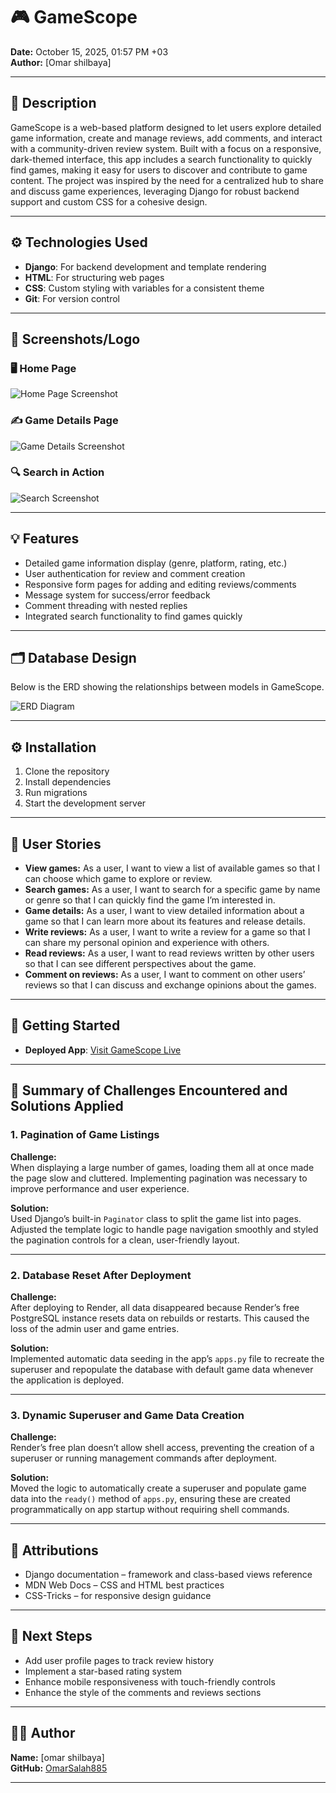 # 🎮 GameScope

**Date:** October 15, 2025, 01:57 PM +03  
**Author:** [Omar shilbaya]  

---

## 📝 Description

GameScope is a web-based platform designed to let users explore detailed game information, create and manage reviews, add comments, and interact with a community-driven review system. Built with a focus on a responsive, dark-themed interface, this app includes a search functionality to quickly find games, making it easy for users to discover and contribute to game content. The project was inspired by the need for a centralized hub to share and discuss game experiences, leveraging Django for robust backend support and custom CSS for a cohesive design.

---

## ⚙️ Technologies Used
- **Django**: For backend development and template rendering  
- **HTML**: For structuring web pages  
- **CSS**: Custom styling with variables for a consistent theme  
- **Git**: For version control  

---

## 📸 Screenshots/Logo

### 🖥️ Home Page  
![Home Page Screenshot](./gamescope_app/static/images/home1.png)


### ✍️ Game Details Page  
![Game Details Screenshot](./gamescope_app/static/images/game_details.png)


### 🔍 Search in Action  
![Search Screenshot](./gamescope_app/static/images/search.png)




---

## 💡 Features
- Detailed game information display (genre, platform, rating, etc.)  
- User authentication for review and comment creation  
- Responsive form pages for adding and editing reviews/comments  
- Message system for success/error feedback  
- Comment threading with nested replies  
- Integrated search functionality to find games quickly  

---

## 🗂️ Database Design
Below is the ERD showing the relationships between models in GameScope.

![ERD Diagram](./gamescope_app/static/images/ERD.png)

---

## ⚙️ Installation
1. Clone the repository
2. Install dependencies
3. Run migrations
4. Start the development server

---

## 📝 User Stories
- **View games:** As a user, I want to view a list of available games so that I can choose which game to explore or review.  
- **Search games:** As a user, I want to search for a specific game by name or genre so that I can quickly find the game I’m interested in.  
- **Game details:** As a user, I want to view detailed information about a game so that I can learn more about its features and release details.  
- **Write reviews:** As a user, I want to write a review for a game so that I can share my personal opinion and experience with others.  
- **Read reviews:** As a user, I want to read reviews written by other users so that I can see different perspectives about the game.  
- **Comment on reviews:** As a user, I want to comment on other users’ reviews so that I can discuss and exchange opinions about the games.

---

## 🚀 Getting Started
- **Deployed App**: [Visit GameScope Live](https://gamescope-mbhm.onrender.com)

---
## 🧠 Summary of Challenges Encountered and Solutions Applied

### 1. Pagination of Game Listings
**Challenge:**  
When displaying a large number of games, loading them all at once made the page slow and cluttered. Implementing pagination was necessary to improve performance and user experience.  

**Solution:**  
Used Django’s built-in `Paginator` class to split the game list into pages. Adjusted the template logic to handle page navigation smoothly and styled the pagination controls for a clean, user-friendly layout.  

---

### 2. Database Reset After Deployment
**Challenge:**  
After deploying to Render, all data disappeared because Render’s free PostgreSQL instance resets data on rebuilds or restarts. This caused the loss of the admin user and game entries.  

**Solution:**  
Implemented automatic data seeding in the app’s `apps.py` file to recreate the superuser and repopulate the database with default game data whenever the application is deployed.  

---

### 3. Dynamic Superuser and Game Data Creation
**Challenge:**  
Render’s free plan doesn’t allow shell access, preventing the creation of a superuser or running management commands after deployment.  

**Solution:**  
Moved the logic to automatically create a superuser and populate game data into the `ready()` method of `apps.py`, ensuring these are created programmatically on app startup without requiring shell commands.  

---

## 🙌 Attributions
- Django documentation – framework and class-based views reference  
- MDN Web Docs – CSS and HTML best practices  
- CSS-Tricks – for responsive design guidance  


---


## 🔮 Next Steps
- Add user profile pages to track review history  
- Implement a star-based rating system  
- Enhance mobile responsiveness with touch-friendly controls  
- Enhance the style of the comments and reviews sections 

---

## 🧑‍💻 Author
**Name:** [omar shilbaya]  
**GitHub:** [OmarSalah885](https://github.com/OmarSalah885)

---
